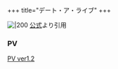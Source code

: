 +++
title="デート・ア・ライブ"
+++

![|200](https://cs1.animestore.docomo.ne.jp/anime_kv/img/11/06/7/11067_1_9_8b.png?1551177801000)
[公式](https://www.google.com/url?sa=i&url=https%3A%2F%2Fanimestore.docomo.ne.jp%2Fanimestore%2Fci%3FworkId%3D11067&psig=AOvVaw0nv1HxkeDgKJJ5LkD9ue4Z&ust=1720688466568000&source=images&cd=vfe&opi=89978449&ved=0CBEQjRxqFwoTCPjjyLaOnIcDFQAAAAAdAAAAABAE)より引用

### PV
[PV ver1.2](https://www.youtube.com/watch?v=c4xH8yzY3Pw)

